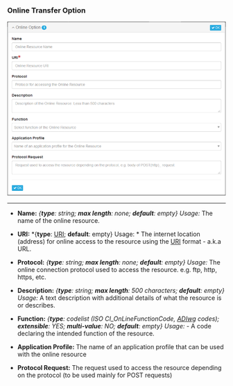 ### Online Transfer Option 

![Online Transfer Option Edit Window](/assets/reference/edit-objects/metadata/distribution/OnlineTransferOption.png)

---

- **Name:** *{**type**: string; **max length**: none; **default**: empty}
  Usage:* The name of the online resource.

- **URI:** *{**type**: [URI](https://guide.mdeditor.org/GLOSSARY.html#uri); **default**: empty}
  Usage: * The internet location (address) for online access to the resource using the [URI](https://guide.mdeditor.org/GLOSSARY.html#uri) format - a.k.a URL.

- **Protocol:**  *{**type**: string; **max length**: none; **default**: empty}
  Usage:* The online connection protocol used to access the resource. e.g. ftp, http, https, etc.

- **Description:** *{**type**: string; **max length**: 500 characters; **default**: empty}
  Usage:* A text description with additional details of what the resource is or describes.

- **Function:** *{**type**: codelist (ISO CI_OnLineFunctionCode, [ADIwg](https://guide.mdeditor.org/GLOSSARY.html#adiwg) codes); **extensible**: YES; **multi-value**: NO; **default**: empty} Usage:* - A code declaring the intended function of the resource.

- **Application Profile:** The name of an application profile that can be used with the online resource

- **Protocol Request:** The request used to access the resource depending on the protocol (to be used mainly for POST requests)
